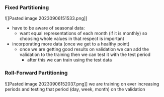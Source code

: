 ### Fixed Partitioning
![[Pasted image 20230906151533.png]]

* have to be aware of seasonal data:
	* want equal representations of each month (if it is monthly) so choosing whole values in that respect is important
* incorporating more data (once we get to a healthy point)
	* once we are getting good results on validation we can add the validation to the training then we can test it with the test period
		* after this we can train using the test data

### Roll-Forward Partitioning
![[Pasted image 20230906152037.png]]
we are training on ever increasing periods and testing that period (day, week, month) on the validation